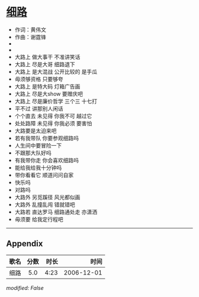 # [细路](https://music.163.com/song?id=65704)

* 作词：黄伟文
* 作曲：谢霆锋
*
*
* 大路上 做大事干 不准讲笑话
* 大路上 尽是大哥 细路退下
* 大路上 是大混战 公开比较的 是手瓜
* 毋须够资格 只要够夸
* 大路上 是特大码 灯箱广告画
* 大路上 尽是大show 要赠庆吧
* 大路上 尽是廉价哲学 三个三 十七打
* 平不过 讲那别人闲话
* 个个直去 未见得 你我不可 越过它
* 处处路障 未见得 你我必须 要害怕
* 大路要是太迫来吧
* 若有我带队 你要参观细路吗
* 人生间中要冒险一下
* 不跟那大队好吗
* 有我带你走 你会喜欢细路吗
* 能给我给我十分钟吗
* 带你看看它 顺道问问自家
* 快乐吗
* 对路吗
* 大路外 另觅蹊径 风光都似画
* 大路外 乱撞乱闯 错就错吧
* 大路若 直达罗马 细路通处走 亦潇洒
* 毋须要 给我定行程吧


---

## Appendix

|歌名|分数|时长|时间|
|:---|:---:|---:|---:|
|细路|5.0|4:23|2006-12-01

*modified: False*